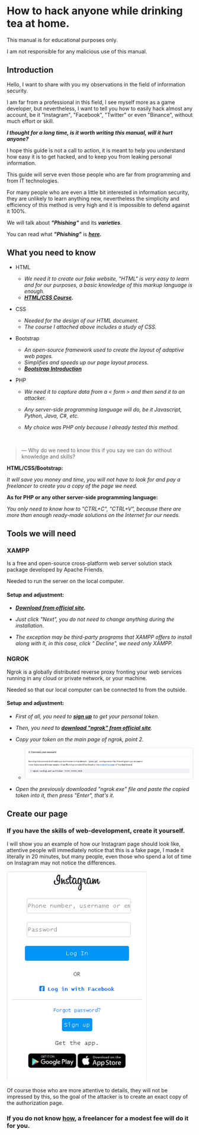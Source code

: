 # How to hack anyone while drinking tea at home.
This manual is for educational purposes only.

I am not responsible for any malicious use of this manual.
## Introduction
Hello, I want to share with you my observations in the field of information security.

I am far from a professional in this field, I see myself more as a game developer, but nevertheless, I want to tell you how to easily hack almost any account, be it "Instagram", "Facebook", "Twitter" or even "Binance", without much effort or skill.

***I thought for a long time, is it worth writing this manual, will it hurt anyone?***

I hope this guide is not a call to action, it is meant to help you understand how easy it is to get hacked, and to keep you from leaking personal information.

This guide will serve even those people who are far from programming and from IT technologies.

For many people who are even a little bit interested in information security, they are unlikely to learn anything new, nevertheless the simplicity and efficiency of this method is very high and it is impossible to defend against it 100%.

We will talk about ***"Phishing"*** and its ***varieties***.

You can read what ***"Phishing"*** is ***[here](https://en.wikipedia.org/wiki/Phishing).***

## What you need to know

* HTML
  * _We need it to create our fake website, "HTML" is very easy to learn and for our purposes, a basic knowledge of this markup language is enough._
  * ***[HTML/CSS Course](https://www.freecodecamp.org/learn/responsive-web-design/).***
* CSS
  * _Needed for the design of our HTML document._
  * _The course I attached above includes a study of CSS._
* Bootstrap
  * _An open-source framework used to create the layout of adaptive web pages._
  * _Simplifies and speeds up our page layout process._
  * ***[Bootstrap Introduction](https://getbootstrap.com/docs/5.1/getting-started/introduction/)***

* PHP
  * _We need it to capture data from a < form > and then send it to an attacker._

  * _Any server-side programming language will do, be it Javascript, Python, Java, C#, etc._

  * _My choice was PHP only because I already tested this method._
<br>

> — Why do we need to know this if you say we can do without knowledge and skills?

**HTML/CSS/Bootstrap:**

_It will save you money and time, you will not have to look for and pay a freelancer to create you a copy of the page we need._

**As for PHP or any other server-side programming language:**

_You only need to know how to "CTRL+C", "CTRL+V", because there are more than enough ready-made solutions on the Internet for our needs._

## Tools we will need
### XAMPP

Is a free and open-source cross-platform web server solution stack package developed by Apache Friends.

Needed to run the server on the local computer.

#### Setup and adjustment:

* ***[Download from official site](https://www.apachefriends.org/ru/index.html).***

* _Just click "Next", you do not need to change anything during the installation._

* _The exception may be third-party programs that XAMPP offers to install along with it, in this case, click " Decline", we need only XAMPP._
### NGROK

Ngrok is a globally distributed reverse proxy fronting your web services running in any cloud or private network, or your machine.

Needed so that our local computer can be connected to from the outside.

#### Setup and adjustment:

* _First of all, you need to ***[sign up](https://dashboard.ngrok.com/signup)*** to get your personal token._

* _Then, you need to ***[download "ngrok" from official site](https://ngrok.com/download)***._

* _Copy your token on the main page of ngrok, point 2._
  * ![ngrok auth token](img/ngrok-token.png) 
* _Open the previously downloaded "ngrok.exe" file and paste the copied token into it, then press "Enter", that's it._
## Create our page
### If you have the skills of web-development, create it yourself.

I will show you an example of how our Instagram page should look like, attentive people will immediately notice that this is a fake page, I made it literally in 20 minutes, but many people, even those who spend a lot of time on Instagram may not notice the differences.

![fake instagram page](img/fake-ig.png)

Of course those who are more attentive to details, they will not be impressed by this, so the goal of the attacker is to create an exact copy of the authorization page.

### If you do not know [how](https://www.freecodecamp.org/learn/responsive-web-design/), a freelancer for a modest fee will do it for you.
